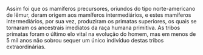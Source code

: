 ﻿Assim foi que os mamíferos precursores, oriundos do tipo norte-americano de lêmur, deram origem aos mamíferos intermediários, e estes mamíferos intermediários, por sua vez, produziram os primatas superiores, os quais se tornaram os ancestrais imediatos da raça humana primitiva. As tribos primatas foram o último elo vital na evolução do homem, mas em menos de 5 mil anos não sobrou sequer um único indivíduo destas tribos extraordinárias. 